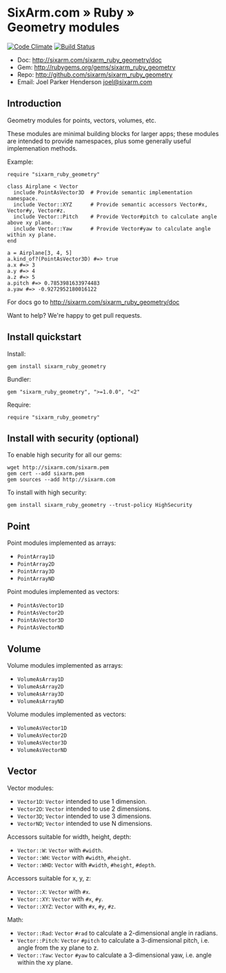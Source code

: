 # SixArm.com » Ruby » <br> Geometry modules

[![Code Climate](https://codeclimate.com/github/SixArm/sixarm_ruby_geometry.png)](https://codeclimate.com/github/SixArm/sixarm_ruby_geometry)
[![Build Status](https://travis-ci.org/SixArm/sixarm_ruby_geometry.png)](https://travis-ci.org/SixArm/sixarm_ruby_geometry)

* Doc: <http://sixarm.com/sixarm_ruby_geometry/doc>
* Gem: <http://rubygems.org/gems/sixarm_ruby_geometry>
* Repo: <http://github.com/sixarm/sixarm_ruby_geometry>
* Email: Joel Parker Henderson <joel@sixarm.com>


## Introduction

Geometry modules for points, vectors, volumes, etc.

These modules are minimal building blocks for larger apps; these modules are intended to provide namespaces, plus some generally useful implemenation methods.

Example:

    require "sixarm_ruby_geometry"

    class Airplane < Vector
      include PointAsVector3D  # Provide semantic implementation namespace.
      include Vector::XYZ      # Provide semantic accessors Vector#x, Vector#y, Vector#z.
      include Vector::Pitch    # Provide Vector#pitch to calculate angle above xy plane.
      include Vector::Yaw      # Provide Vector#yaw to calculate angle within xy plane.
    end

    a = Airplane[3, 4, 5]
    a.kind_of?(PointAsVector3D) #=> true
    a.x #=> 3
    a.y #=> 4
    a.z #=> 5
    a.pitch #=> 0.7853981633974483
    a.yaw #=> -0.9272952180016122

For docs go to <http://sixarm.com/sixarm_ruby_geometry/doc>

Want to help? We're happy to get pull requests.


## Install quickstart

Install:

    gem install sixarm_ruby_geometry

Bundler:

    gem "sixarm_ruby_geometry", ">=1.0.0", "<2"

Require:

    require "sixarm_ruby_geometry"


## Install with security (optional)

To enable high security for all our gems:

    wget http://sixarm.com/sixarm.pem
    gem cert --add sixarm.pem
    gem sources --add http://sixarm.com

To install with high security:

    gem install sixarm_ruby_geometry --trust-policy HighSecurity


## Point

Point modules implemented as arrays:

* `PointArray1D`
* `PointArray2D`
* `PointArray3D`
* `PointArrayND`


Point modules implemented as vectors:

* `PointAsVector1D`
* `PointAsVector2D`
* `PointAsVector3D`
* `PointAsVectorND`


## Volume

Volume modules implemented as arrays:

* `VolumeAsArray1D`
* `VolumeAsArray2D`
* `VolumeAsArray3D`
* `VolumeAsArrayND`

Volume modules implemented as vectors:

* `VolumeAsVector1D`
* `VolumeAsVector2D`
* `VolumeAsVector3D`
* `VolumeAsVectorND`


## Vector

Vector modules:

* `Vector1D`: `Vector` intended to use 1 dimension.
* `Vector2D`: `Vector` intended to use 2 dimensions.
* `Vector3D`; `Vector` intended to use 3 dimensions.
* `VectorND`; `Vector` intended to use N dimensions.

Accessors suitable for width, height, depth:

* `Vector::W`: `Vector` with `#width`.
* `Vector::WH`: `Vector` with `#width`, `#height`.
* `Vector::WHD`: `Vector` with `#width`, `#height`, `#depth`.

Accessors suitable for x, y, z:

* `Vector::X`: `Vector` with `#x`.
* `Vector::XY`: `Vector` with `#x`, `#y`.
* `Vector::XYZ`: `Vector` with `#x`, `#y`, `#z`.

Math:

* `Vector::Rad`: `Vector` `#rad` to calculate a 2-dimensional angle in radians.
* `Vector::Pitch`: `Vector` `#pitch` to calculate a 3-dimensional pitch, i.e. angle from the xy plane to z.
* `Vector::Yaw`: `Vector` `#yaw` to calculate a 3-dimensional yaw, i.e. angle within the xy plane.
